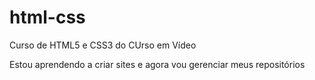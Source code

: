 # html-css
 Curso de HTML5 e CSS3 do CUrso em Vídeo

Estou aprendendo a criar sites e agora vou gerenciar meus repositórios